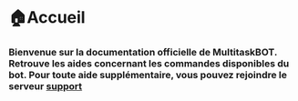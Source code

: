# 🏠Accueil

### Bienvenue sur la documentation officielle de MultitaskBOT. Retrouve les aides concernant les commandes disponibles du bot. Pour toute aide supplémentaire, vous pouvez rejoindre le serveur [support](https://discord.gg/fJHSEaBbTY)
